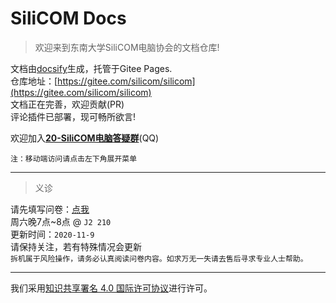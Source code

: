 # SiliCOM Docs

> 欢迎来到东南大学SiliCOM电脑协会的文档仓库!  

文档由[docsify](https://docsify.js.org/)生成，托管于Gitee Pages.  
仓库地址：[https://gitee.com/silicom/silicom](https://gitee.com/silicom/silicom)  
文档正在完善，欢迎贡献(PR)  
评论插件已部署，现可畅所欲言!  

欢迎加入[**20-SiliCOM电脑答疑群**](https://jq.qq.com/?_wv=1027&k=1SXJiOPz)(QQ)  

`注：移动端访问请点击左下角展开菜单`  

***
> 义诊  

请先填写问卷：[点我](https://wj.qq.com/s2/7216491/50db/)  
周六晚7点~8点 @ `J2 210`  
更新时间：`2020-11-9`  
请保持关注，若有特殊情况会更新  
`拆机属于风险操作，请务必认真阅读问卷内容。如求万无一失请去售后寻求专业人士帮助。`
***
<a rel="license" href="http://creativecommons.org/licenses/by/4.0/"></a>我们采用<a rel="license" href="http://creativecommons.org/licenses/by/4.0/deed.zh">知识共享署名 4.0 国际许可协议</a>进行许可。  
